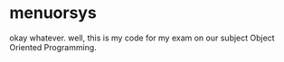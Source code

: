 # menuorsys
okay whatever.
well, this is my code for my exam
on our subject
Object Oriented Programming.
